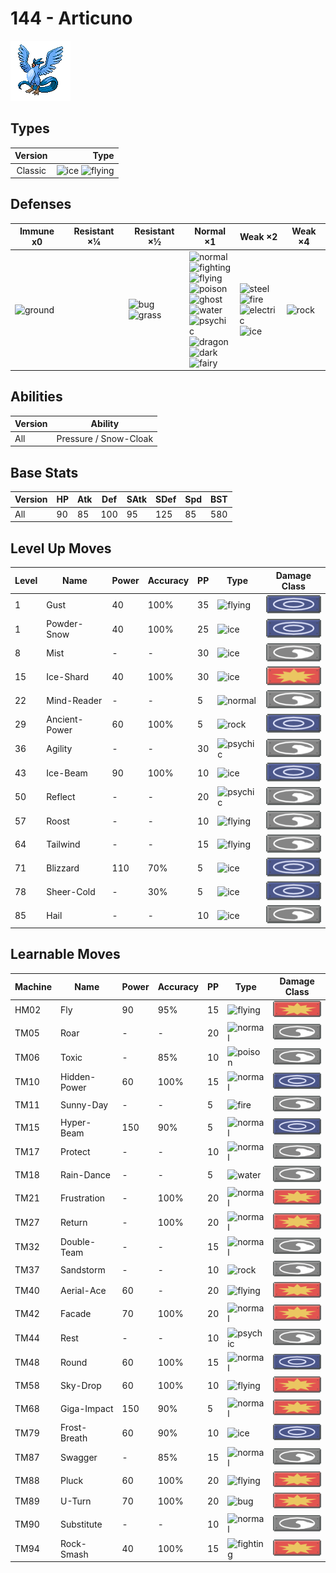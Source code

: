 # 144 - Articuno

![articuno](../img/pokemon/144.png)

## Types

| Version | Type                                                            |
| :-----: | --------------------------------------------------------------: |
| Classic | ![ice](../img/types/ice.png) ![flying](../img/types/flying.png) |

## Defenses

| Immune x0                          | Resistant ×¼ | Resistant ×½                                                      | Normal ×1                                                                                                                                                                                                                                                                                                                                                                                     | Weak ×2                                                                                                                                         | Weak ×4                        |
| ---------------------------------- | ------------ | ----------------------------------------------------------------- | --------------------------------------------------------------------------------------------------------------------------------------------------------------------------------------------------------------------------------------------------------------------------------------------------------------------------------------------------------------------------------------------- | ----------------------------------------------------------------------------------------------------------------------------------------------- | ------------------------------ |
| ![ground](../img/types/ground.png) |              | ![bug](../img/types/bug.png)<br/>![grass](../img/types/grass.png) | ![normal](../img/types/normal.png)<br/>![fighting](../img/types/fighting.png)<br/>![flying](../img/types/flying.png)<br/>![poison](../img/types/poison.png)<br/>![ghost](../img/types/ghost.png)<br/>![water](../img/types/water.png)<br/>![psychic](../img/types/psychic.png)<br/>![dragon](../img/types/dragon.png)<br/>![dark](../img/types/dark.png)<br/>![fairy](../img/types/fairy.png) | ![steel](../img/types/steel.png)<br/>![fire](../img/types/fire.png)<br/>![electric](../img/types/electric.png)<br/>![ice](../img/types/ice.png) | ![rock](../img/types/rock.png) |

## Abilities

| Version | Ability               |
| ------- | --------------------- |
| All     | Pressure / Snow-Cloak |

## Base Stats

| Version | HP | Atk | Def | SAtk | SDef | Spd | BST |
| ------- | -- | --- | --- | ---- | ---- | --- | --- |
| All     | 90 | 85  | 100 | 95   | 125  | 85  | 580 |

## Level Up Moves

| Level | Name          | Power | Accuracy | PP | Type                                 | Damage Class                           |
| ----- | ------------- | ----- | -------- | -- | ------------------------------------ | -------------------------------------- |
| 1     | Gust          | 40    | 100%     | 35 | ![flying](../img/types/flying.png)   | ![special](../img/types/special.png)   |
| 1     | Powder-Snow   | 40    | 100%     | 25 | ![ice](../img/types/ice.png)         | ![special](../img/types/special.png)   |
| 8     | Mist          | -     | -        | 30 | ![ice](../img/types/ice.png)         | ![status](../img/types/status.png)     |
| 15    | Ice-Shard     | 40    | 100%     | 30 | ![ice](../img/types/ice.png)         | ![physical](../img/types/physical.png) |
| 22    | Mind-Reader   | -     | -        | 5  | ![normal](../img/types/normal.png)   | ![status](../img/types/status.png)     |
| 29    | Ancient-Power | 60    | 100%     | 5  | ![rock](../img/types/rock.png)       | ![special](../img/types/special.png)   |
| 36    | Agility       | -     | -        | 30 | ![psychic](../img/types/psychic.png) | ![status](../img/types/status.png)     |
| 43    | Ice-Beam      | 90    | 100%     | 10 | ![ice](../img/types/ice.png)         | ![special](../img/types/special.png)   |
| 50    | Reflect       | -     | -        | 20 | ![psychic](../img/types/psychic.png) | ![status](../img/types/status.png)     |
| 57    | Roost         | -     | -        | 10 | ![flying](../img/types/flying.png)   | ![status](../img/types/status.png)     |
| 64    | Tailwind      | -     | -        | 15 | ![flying](../img/types/flying.png)   | ![status](../img/types/status.png)     |
| 71    | Blizzard      | 110   | 70%      | 5  | ![ice](../img/types/ice.png)         | ![special](../img/types/special.png)   |
| 78    | Sheer-Cold    | -     | 30%      | 5  | ![ice](../img/types/ice.png)         | ![special](../img/types/special.png)   |
| 85    | Hail          | -     | -        | 10 | ![ice](../img/types/ice.png)         | ![status](../img/types/status.png)     |

## Learnable Moves

| Machine | Name         | Power | Accuracy | PP | Type                                   | Damage Class                           |
| ------- | ------------ | ----- | -------- | -- | -------------------------------------- | -------------------------------------- |
| HM02    | Fly          | 90    | 95%      | 15 | ![flying](../img/types/flying.png)     | ![physical](../img/types/physical.png) |
| TM05    | Roar         | -     | -        | 20 | ![normal](../img/types/normal.png)     | ![status](../img/types/status.png)     |
| TM06    | Toxic        | -     | 85%      | 10 | ![poison](../img/types/poison.png)     | ![status](../img/types/status.png)     |
| TM10    | Hidden-Power | 60    | 100%     | 15 | ![normal](../img/types/normal.png)     | ![special](../img/types/special.png)   |
| TM11    | Sunny-Day    | -     | -        | 5  | ![fire](../img/types/fire.png)         | ![status](../img/types/status.png)     |
| TM15    | Hyper-Beam   | 150   | 90%      | 5  | ![normal](../img/types/normal.png)     | ![special](../img/types/special.png)   |
| TM17    | Protect      | -     | -        | 10 | ![normal](../img/types/normal.png)     | ![status](../img/types/status.png)     |
| TM18    | Rain-Dance   | -     | -        | 5  | ![water](../img/types/water.png)       | ![status](../img/types/status.png)     |
| TM21    | Frustration  | -     | 100%     | 20 | ![normal](../img/types/normal.png)     | ![physical](../img/types/physical.png) |
| TM27    | Return       | -     | 100%     | 20 | ![normal](../img/types/normal.png)     | ![physical](../img/types/physical.png) |
| TM32    | Double-Team  | -     | -        | 15 | ![normal](../img/types/normal.png)     | ![status](../img/types/status.png)     |
| TM37    | Sandstorm    | -     | -        | 10 | ![rock](../img/types/rock.png)         | ![status](../img/types/status.png)     |
| TM40    | Aerial-Ace   | 60    | -        | 20 | ![flying](../img/types/flying.png)     | ![physical](../img/types/physical.png) |
| TM42    | Facade       | 70    | 100%     | 20 | ![normal](../img/types/normal.png)     | ![physical](../img/types/physical.png) |
| TM44    | Rest         | -     | -        | 10 | ![psychic](../img/types/psychic.png)   | ![status](../img/types/status.png)     |
| TM48    | Round        | 60    | 100%     | 15 | ![normal](../img/types/normal.png)     | ![special](../img/types/special.png)   |
| TM58    | Sky-Drop     | 60    | 100%     | 10 | ![flying](../img/types/flying.png)     | ![physical](../img/types/physical.png) |
| TM68    | Giga-Impact  | 150   | 90%      | 5  | ![normal](../img/types/normal.png)     | ![physical](../img/types/physical.png) |
| TM79    | Frost-Breath | 60    | 90%      | 10 | ![ice](../img/types/ice.png)           | ![special](../img/types/special.png)   |
| TM87    | Swagger      | -     | 85%      | 15 | ![normal](../img/types/normal.png)     | ![status](../img/types/status.png)     |
| TM88    | Pluck        | 60    | 100%     | 20 | ![flying](../img/types/flying.png)     | ![physical](../img/types/physical.png) |
| TM89    | U-Turn       | 70    | 100%     | 20 | ![bug](../img/types/bug.png)           | ![physical](../img/types/physical.png) |
| TM90    | Substitute   | -     | -        | 10 | ![normal](../img/types/normal.png)     | ![status](../img/types/status.png)     |
| TM94    | Rock-Smash   | 40    | 100%     | 15 | ![fighting](../img/types/fighting.png) | ![physical](../img/types/physical.png) |